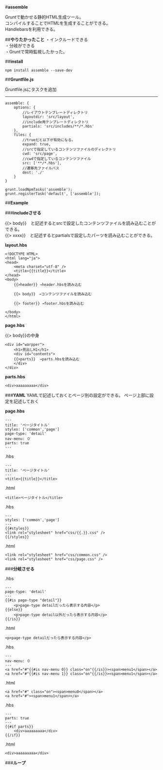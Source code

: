 #**assemble**

Gruntで動かせる静的HTML生成ツール。  
コンパイルすることでHTMLを生成することができる。  
Handlebarsを利用できる。

##**やりたかったこと**
・インクルードできる  
・分岐ができる  
・Gruntで常時監視したかった。  

##**install**

```npm install assemble --save-dev```


##**Gruntfile.js**

Gruntfile.jsにタスクを追加

---

```
assemble: {
	options: {
		//レイアウトテンプレートディレクトリ
		layoutdir: 'src/layout',
		//include用テンプレートディレクトリ
		partials: 'src/includes/**/*.hbs'
	},
	files: {
		//trueだと以下が有効になる。
		expand: true,
		//srcで指定しているコンテンツファイルのディレクトリ
		cwd: 'src/page',
		//cwdで指定しているコンテンツファイル
		src: ['**/*.hbs'],
		//遷移先ファイルパス
		dest: './'
	}
}

grunt.loadNpmTasks('assemble');
grunt.registerTask('default', ['assemble']);
```


##**Example**

###**includeさせる**


{{> body}}　と記述するとsrcで設定したコンテンツファイルを読み込むことができる。  
{{> xxxx}}　と記述するとpartialsで設定したパーツを読み込むことができる。

**layout.hbs**

```
<!DOCTYPE HTML>
<html lang="ja">
<head>
	<meta charset="utf-8" />
	<title>{{title}}</title>
</head>
<body>
	{{>header}} →header.hbsを読み込む

	{{> body}}　→コンテンツファイルを読み込む

	{{> footer}} →footer.hbsを読み込む

</body>
</html>
```


**page.hbs**

{{> body}}の中身

```
<div id="warpper">
	<h1>見出しH1</h1>
	<div id="contents">
	{{>parts}}  →parts.hbsを読み込む
	</div>
</div>
```

**parts.hbs**

```
<div>aaaaaaaaa</div>
```


###**YAML**
YAMLで記述しておくとページ別の設定ができる。
ページ上部に設定を記述しておく

**page.hbs**

```
---
title: 'ページタイトル'
styles: ['common','page']
page-type: 'detail'
nav-menu: ０
parts: true
---
```


.hbs

```
---
title: 'ページタイトル'
---
<title>{{title}}</title>
```

.html

```
<title>ページタイトル</title>
```


.hbs

```
---
styles: ['common','page']
---
{{#styles}}
<link rel="stylesheet" href="css/{{.}}.css" />
{{/styles}}
```

.html

```
<link rel="stylesheet" href="css/common.css" />
<link rel="stylesheet" href="css/page.css" />
```

###**分岐させる**

.hbs

```
---
page-type: 'detail'
---
{{#is page-type "detail"}}
	<p>page-type detailだったら表示する内容</p>
{{else}}
	<p>page-type detail以外だったら表示する内容</p>
{{/is}}
```

.html

```
<p>page-type detailだったら表示する内容</p>
```



.hbs

```
---
nav-menu: ０
---
<a href="#"{{#is nav-menu 0}} class="on"{{/is}}><span>menu1</span></a>
<a href="#"{{#is nav-menu 1}} class="on"{{/is}}><span>menu1</span></a>
```

.html

```
<a href="#" class="on"><span>menu0</span></a>
<a href="#"><span>menu1</span></a>
```

.hbs
```
---
parts: true
---
{{#if parts}}
	<div>aaaaaaaaa</div>
{{/if}}
```

.html

```
<div>aaaaaaaaa</div>
```

###**ループ**

